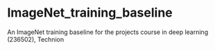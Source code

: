 # ImageNet_training_baseline
An ImageNet training baseline for the projects course in deep learning (236502), Technion
